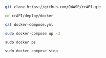 
```sh
git clone https://github.com/OWASP/crAPI.git
```

```sh
cd crAPI/deploy/docker 

cat docker-compose.yml
```

```sh
sudo docker-compose up -d
```

```
sudo docker ps
```

```
sudo docker compose stop 
```
